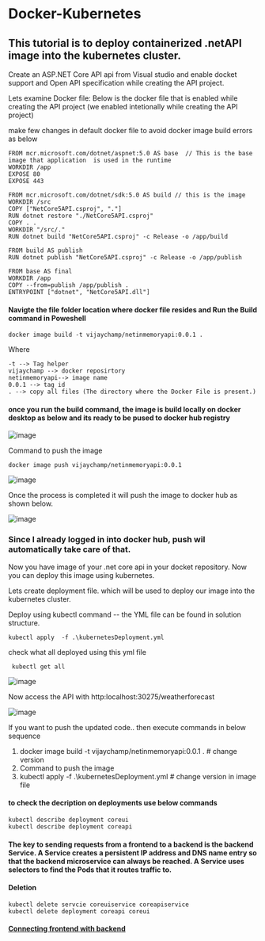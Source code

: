# Docker-Kubernetes

## This tutorial is to deploy containerized .netAPI image into the kubernetes cluster. 

Create an ASP.NET Core API api from Visual studio and enable docket support and Open API specification while  creating the API project. 

Lets examine Docker file: Below is the docker file that is enabled while creating the API project (we enabled intetionally while creating the API project)

make few changes in default docker file to avoid docker image build errors as below 
```
FROM mcr.microsoft.com/dotnet/aspnet:5.0 AS base  // This is the base image that application  is used in the runtime
WORKDIR /app
EXPOSE 80
EXPOSE 443

FROM mcr.microsoft.com/dotnet/sdk:5.0 AS build // this is the image 
WORKDIR /src
COPY ["NetCore5API.csproj", "."]
RUN dotnet restore "./NetCore5API.csproj"
COPY . .
WORKDIR "/src/."
RUN dotnet build "NetCore5API.csproj" -c Release -o /app/build

FROM build AS publish
RUN dotnet publish "NetCore5API.csproj" -c Release -o /app/publish

FROM base AS final
WORKDIR /app
COPY --from=publish /app/publish .
ENTRYPOINT ["dotnet", "NetCore5API.dll"]
```

#### Navigte the file folder location where docker file resides and  Run the Build command in Poweshell 
```
docker image build -t vijaychamp/netinmemoryapi:0.0.1 .
```
Where 
```
-t --> Tag helper
vijaychamp --> docker reposirtory
netinmemoryapi--> image name
0.0.1 --> tag id
. --> copy all files (The directory where the Docker File is present.)
```

#### once you run the build command, the image is build locally on docker desktop as below and its ready to be pused to docker hub registry

![image](https://user-images.githubusercontent.com/49226342/165945645-75005d01-6258-46f3-8de0-d693af17eee3.png)

Command to push the image

```
docker image push vijaychamp/netinmemoryapi:0.0.1
```
![image](https://user-images.githubusercontent.com/49226342/165946136-990a08ce-b117-41ac-abf3-851d22f768e6.png)

Once the process is completed it will push the image to docker hub as shown below.

![image](https://user-images.githubusercontent.com/49226342/165946300-7e3ba749-df99-4474-8fe6-1e2d9349519e.png)

### Since I already logged in into docker hub, push wil automatically take care of that. 
Now you have image of your .net core api in your docket repository. Now you can deploy this image using kubernetes. 

Lets create deployment file. which will be used to deploy our image into the kubernetes cluster. 

Deploy using kubectl command -- the YML file can be found in solution structure. 
```
kubectl apply  -f .\kubernetesDeployment.yml
```

check what all deployed using this yml file 
```
 kubectl get all
```
![image](https://user-images.githubusercontent.com/49226342/165960380-34e4c0d8-7668-47a0-aabb-7d6cf9af3c8c.png)

Now access the API with http:localhost:30275/weatherforecast

![image](https://user-images.githubusercontent.com/49226342/165960550-4122ee50-af5e-45a4-9a15-ba50e77cb251.png)


If you want to push the updated code.. then execute commands in below sequence

1. docker image build -t vijaychamp/netinmemoryapi:0.0.1 .  # change version
2. Command to push the image
3. kubectl apply  -f .\kubernetesDeployment.yml # change version in image file




#### to check the decription on deployments use below commands
```
kubectl describe deployment coreui
kubectl describe deployment coreapi
```


#### The key to sending requests from a frontend to a backend is the backend Service. A Service creates a persistent IP address and DNS name entry so that the backend microservice can always be reached. A Service uses selectors to find the Pods that it routes traffic to.






#### Deletion
```
kubectl delete servcie coreuiservice coreapiservice
kubectl delete deployment coreapi coreui

```

#### [Connecting frontend with backend](https://github.com/vijaymarada/Docker-Kubernetes/blob/main/KubernetesPractice/NetCore5UI/README.md)
